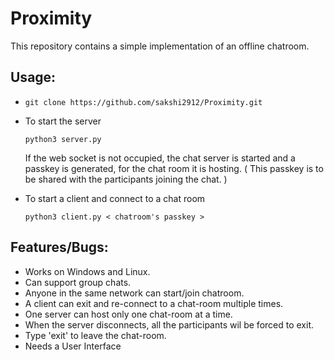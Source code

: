 # Proximity

This repository contains a simple implementation of an offline chatroom.



## Usage:

-   
    ``` git clone https://github.com/sakshi2912/Proximity.git ```

- To start the server
  
    ``` python3 server.py ```

    If the web socket is not occupied, the chat server is started and a passkey is generated, for the chat room it is hosting. ( This passkey is to be shared with the participants joining the chat. ) 

- To start a client and connect to a chat room
  
    ``` python3 client.py < chatroom's passkey > ```

## Features/Bugs:

- Works on Windows and Linux.
- Can support group chats.
- Anyone in the same network can start/join chatroom.
- A client can exit and re-connect to a chat-room multiple times.
- One server can host only one chat-room at a time.
- When the server disconnects, all the participants wil be forced to exit.
- Type 'exit' to leave the chat-room.
- Needs a User Interface
